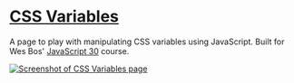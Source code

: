 # [CSS Variables](https://gk-hynes.github.io/css-variables/)

A page to play with manipulating CSS variables using JavaScript. Built for Wes Bos' [JavaScript 30](https://javascript30.com/) course.

[![Screenshot of CSS Variables page](https://screenshots.firefoxusercontent.com/images/baef2d16-7954-4f92-a092-fde4a3230bd0.png)](https://gk-hynes.github.io/css-variables/)